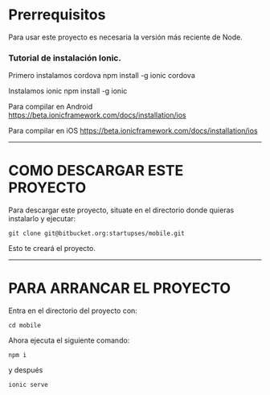 # Prerrequisitos

Para usar este proyecto es necesaria la versión más reciente de Node.

### Tutorial de instalación Ionic.

Primero instalamos cordova
 npm install -g ionic cordova

Instalamos ionic
 npm install -g ionic

Para compilar en Android
https://beta.ionicframework.com/docs/installation/ios

Para compilar en iOS
https://beta.ionicframework.com/docs/installation/ios

---

# COMO DESCARGAR ESTE PROYECTO

Para descargar este proyecto, situate en el directorio donde quieras instalarlo y ejecutar:

~~~~
git clone git@bitbucket.org:startupses/mobile.git
~~~~

Esto te creará el proyecto.

---

# PARA ARRANCAR EL PROYECTO


Entra en el directorio del proyecto con:

~~~~
cd mobile
~~~~

Ahora ejecuta el siguiente comando:

~~~~
npm i
~~~~

y después 

~~~~
ionic serve
~~~~

